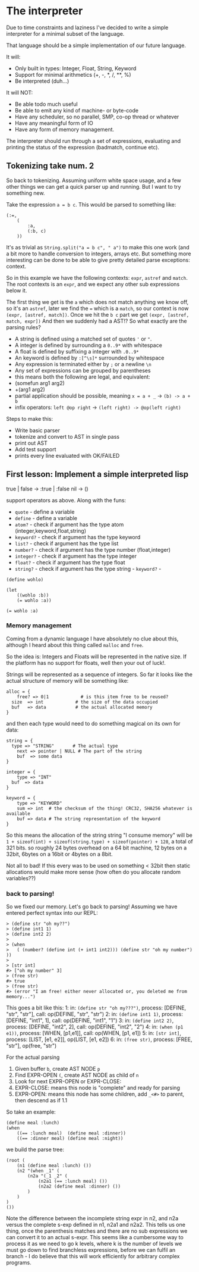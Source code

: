 # The interpreter

Due to time constraints and laziness I've decided to write a simple
interpreter for a minimal subset of the language.

That language should be a simple implementation of our future
language.

It will:
 - Only built in types: Integer, Float, String, Keyword
 - Support for minimal arithmetics (+, -, \*, /, \*\*, %)
 - Be interpreted (duh...)

It will NOT:
 - Be able todo much useful
 - Be able to emit any kind of machine- or byte-code
 - Have any scheduler, so no parallel, SMP, co-op thread or whatever
 - Have any meaningful form of IO
 - Have any form of memory management.


The interpreter should run through a set of expressions, evaluating
and printing the status of the expression (badmatch, continue etc).


## Tokenizing take num. 2

So back to tokenizing. Assuming uniform white space usage, and a few
other things we can get a quick parser up and running. But I want to
try something new.

Take the expression `a = b c`. This would be parsed to something like:
```
(:=,
	(
		:a,
		(:b, c)
	))
```

It's as trivial as `String.split("a = b c", " a")` to make this one
work (and a bit more to handle conversion to integers, arrays etc.
But something more interesting can be done to be able to give pretty
detailed parse exceptions: context.

So in this example we have the following contexts: `expr`, `astref` and `match`.
The root contexts is an `expr`, and we expect any other sub
expressions below it.

The first thing we get is the `a` which does not match anything
we know off, so it's an `astref`, later we find the `=` which is a
`match`, so our context is now `(expr, [astref, match])`.
Once we hit the `b c` part we get `(expr, [astref, match, expr])`
And then we suddenly had a AST!? So what exactly are the parsing
rules?

 - A string is defined using a matched set of quotes `'` or `"`.
 - A integer is defined by surrounding a `0..9*` with whitespace
 - A float is defined by suffixing a integer with `.0..9*`
 - An keyword is defined by `:[^\s]*` surrounded by whitespace
 - Any expression is terminated either by `;` or a newline `\n`
 - Any set of expressions can be grouped by parentheses
  - this means both the following are legal, and equivalent:
   - (somefun arg1 arg2)
   - +(arg1 arg2)
 - partial application should be possible, meaning `x = a + _` -> `(b) -> a + b`
 - infix operators: `left @op right` -> `(left right) -> @op(left right)`

Steps to make this:

- Write basic parser
 - tokenize and convert to AST in single pass
 - print out AST
- Add test support
 - prints every line evaluated with OK/FAILED





## First lesson: Implement a simple interpreted lisp

true | false -> :true | :false
nil -> ()

support operators as above. Along with the funs:
 - `quote`     - define a variable
 - `define`    - define a variable
 - `atom?`     - check if argument has the type atom (integer,keyword,float,string)
 - `keyword?`  - check if argument has the type keyword
 - `list?`     - check if argument has the type list
 - `number?`   - check if argument has the type number (float,integer)
 - `integer?`  - check if argument has the type integer
 - `float?`    - check if argument has the type float
 - `string?`   - check if argument has the type string - `keyword?`  -


```
(define wohlo)

(let
	((wohlo :b))
	(= wohlo :a))

(= wohlo :a)
```


### Memory management

Coming from a dynamic language I have absolutely no clue about this,
although I heard about this thing called `malloc` and `free`.

So the idea is: Integers and Floats will be represented in the native
size. If the platform has no support for floats, well then your out of
luck!.

Strings will be represented as a sequence of integers. So far it looks like the
actual structure of memory will be something like:

```
alloc = {
	free? => 0|1            # is this item free to be reused?
  size  => int            # the size of the data occupied
  buf   => data           # the actual allocated memory
}
```

and then each type would need to do something magical on its own for
data:

```
string = {
  type => "STRING"       # The actual type
	next => pointer | NULL # The part of the string
	buf  => some data
}

integer = {
	type => "INT"
  buf  => data
}

keyword = {
	type => "KEYWORD"
	sum => int  # the checksum of the thing! CRC32, SHA256 whatever is available
	buf => data # The string representation of the keyword
}
```

So this means the allocation of the string string "I consume memory"
will be `1 + sizeof(int) + sizeof(string.type) + sizeof(pointer) +
128`, a total of 321 bits.  so roughly 24 bytes overhead on a 64 bit machine,
12 bytes on a 32bit, 6bytes on a 16bit or 4bytes on a 8bit.

Not all to bad! If this every was to be used on something < 32bit
then static allocations would make more sense (how often do you
allocate random variables??)



### back to parsing!

So we fixed our memory. Let's go back to parsing!
Assuming we have entered perfect syntax into our REPL:

```
> (define str "oh my??")
> (define int1 1)
> (define int2 2)
>
> (when
> 	( (number? (define int (+ int1 int2))) (define str "oh my number") ))
>
> [str int]
#> ["oh my number" 3]
> (free str)
#> true
> (free str)
#> (error "I am free! either never allocated or, you deleted me from memory...")
```

This goes a bit like this:
1: in: `(define str "oh my???")`, process: [DEFINE, "str", "str"], call: op(DEFINE, "str", "str")
2: in: `(define int1 1)`, process: [DEFINE, "int1", 1], call: op(DEFINE, "int1", "1")
3: in: `(define int2 2)`, process: [DEFINE, "int2", 2], call: op(DEFINE, "int2", "2")
4: in: `(when (p1 e1))`, process: [WHEN, [p1,e1]], call: op(WHEN, [p1, e1])
5: in: `[str int]`, process: [LIST, [e1, e2]], op(LIST, [e1, e2])
6: in: `(free str)`, process: [FREE, "str"], op(free, "str")



For the actual parsing

1. Given buffer `b`, create AST NODE `p`
 1. Find EXPR-OPEN `(`, create AST NODE as child of `n`
  1. Look for next EXPR-OPEN or EXPR-CLOSE:
   1. EXPR-CLOSE: means this node  is "complete" and ready for parsing
   2. EXPR-OPEN: means this node has some children, add `_<#>` to parent, then descend as if 1.1


So take an example:

```
(define meal :lunch)
(when
	((== :lunch meal)  (define meal :dinner))
	((== :dinner meal) (define meal :night))
```

we build the parse tree:

```
(root (
	(n1 (define meal :lunch) ())
	(n2 "(when _1" (
		(n2a "(_1 _2" (
			(n2a1 (== :lunch meal) ())
			(n2a2 (define meal :dinner) ())
		)
	)
)
())
```
Note the difference between the incomplete string expr in n2, and n2a
versus the complete s-exp defined in n1, n2a1 and n2a2.
This tells us one thing, once the parenthesis matches and there are no
sub expressions we can convert it to an actual s-expr. This seems like
a cumbersome way to process it as we need to go k levels, where k is
the number of levels we must go down to find branchless expressions,
before we can fulfil an branch - I do believe that this will work
efficiently for arbitrary complex programs. 
